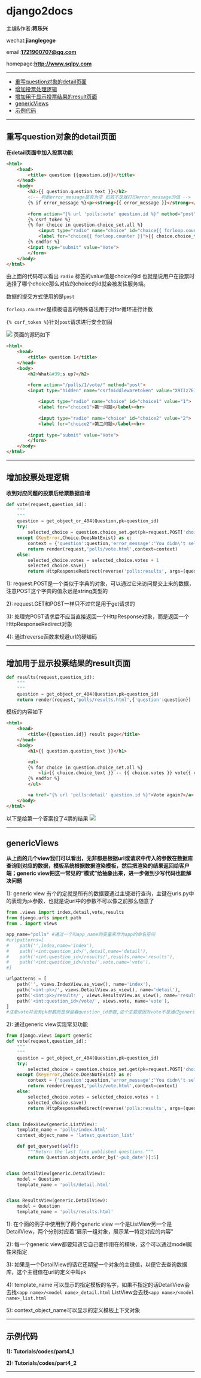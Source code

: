 # django2docs

主编&作者:**蒋乐兴**

wechat:**jianglegege**

email:**1721900707@qq.com**

homepage:**http://www.sqlpy.com**

---

- [重写question对象的detail页面](#重写question对象的detail页面)
- [增加投票处理逻辑](#增加投票处理逻辑)
- [增加用于显示投票结果的result页面](#增加用于显示投票结果的result页面)
- [genericViews](#genericViews)
- [示例代码](#示例代码)
---

## 重写question对象的detail页面
   **在detail页面中加入投票功能**
   ```html
   <html>
       <head>
           <title> question {{question.id}}</title>
       </head>
       <body>
           <h2>{{ question.question_text }}</h2>
           <!-- 判断error_message是否为空 如若不是就打印error_message的值 -->
           {% if error_message %}<p><strong>{{ error_message }}</strong></p>{% endif %}
           
           <form action="{% url 'polls:vote' question.id %}" method="post">
           {% csrf_token %}
           {% for choice in question.choice_set.all %}
               <input type="radio" name="choice" id="choice{{ forloop.counter }}" value="{{ choice.id }}">
               <label for="choice{{ forloop.counter }}">{{ choice.choice_text }}</label><br>
           {% endfor %}
           <input type="submit" value="Vote">
           </form>
       </body>
   </html>
   ```
   由上面的代码可以看出 `radio` 标签的value值是choice的id 也就是说用户在投票时选择了哪个choice那么对应的choice的id就会被发往服务端。

   数据的提交方式使用的是`post`

   `forloop.counter`是模板语言的特殊语法用于对for循环进行计数

   `{% csrf_token %}`针对`post`请求进行安全加固
   
   <img src="imgs/part4-0001.png">
   页面的源码如下

   ```html
   <html>
       <head>
           <title> question 1</title>
       </head>
       <body>
           <h2>What&#39;s up?</h2>

           <form action="/polls/1/vote/" method="post">
           <input type="hidden" name="csrfmiddlewaretoken" value="X9TIz7EIqlWHDHQsjeQThi3sHuygZf5q3UxTYiIz8hkSokj0JyvFE6hhGQUK5MFG">
           
               <input type="radio" name="choice" id="choice1" value="1">
               <label for="choice1">第一问题</label><br>
           
               <input type="radio" name="choice" id="choice2" value="2">
               <label for="choice2">第二问题</label><br>
           
           <input type="submit" value="Vote">
           </form>
       </body>
   </html>
   ```

   ---


## 增加投票处理逻辑
   **收到对应问题的投票后给票数据自增**
   ```python
   def vote(request,question_id):
       """
       """
       question = get_object_or_404(Question,pk=question_id)
       try:
           selected_choice = question.choice_set.get(pk=request.POST['choice'])
       except (KeyError,Choice.DoesNotExist) as e:
           context = {'question':question,'error_message':'You didn\'t select a choice.'}
           return render(request,'polls/vote.html',context=context)
       else:
           selected_choice.votes = selected_choice.votes + 1
           selected_choice.save()
           return HttpResponseRedirect(reverse('polls:results', args=(question.id,)))
   ```
   1): request.POST是一个类似于字典的对象，可以通过它来访问提交上来的数据，注意POST这个字典的值永远是string类型的

   2): request.GET和POST一样只不过它是用于get请求的

   3): 处理完POST请求后不应当直接返回一个HttpResponse对象，而是返回一个HttpResponseRedirect对象

   4): 通过reverse函数来规避url的硬编码

   ---

## 增加用于显示投票结果的result页面
   ```python
   def results(request,question_id):
       """
       """
       question = get_object_or_404(Question,pk=question_id)
       return render(request,'polls/results.html',{'question':question})
   ```
   模板的内容如下
   ```html
   <html>
       <head>
           <title>{{question.id}} result page</title>
       </head>
       <body>
           <h1>{{ question.question_text }}</h1>
   
           <ul>
           {% for choice in question.choice_set.all %}
               <li>{{ choice.choice_text }} -- {{ choice.votes }} vote{{ choice.votes|pluralize }}</li>
           {% endfor %}
           </ul>
   
           <a href="{% url 'polls:detail' question.id %}">Vote again?</a>
       </body>
   </html>
   ```
   以下是给第一个答案投了4票的结果
   <img src="imgs/part4-0002.png">

   ---

## genericViews
   **从上面的几个view我们可以看出，无非都是根据url或请求中传入的参数在数据库查询到对应的数据，模板系统根据数据渲染模板，然后把渲染的结果返回给客户端；generic view把这一常见的“模式”给抽象出来，进一步做到少写代码也能解决问题**

   1): generic view 有个约定就是所有的数据要通过主键进行查询，主键在urls.py中的表现为`pk`参数，也就是说url中的参数不可以像之前那么随意了
   ```python
   from .views import index,detail,vote,results
   from django.urls import path
   from . import views
   
   app_name="polls" #通过一个叫app_name的变量来作为app的命名空间
   #urlpatterns=[
   #    path('',index,name='index'),
   #    path('<int:question_id>/',detail,name='detail'),
   #    path('<int:question_id>/results/',results,name='results'),
   #    path('<int:question_id>/vote/',vote,name='vote'),
   #]
   
   urlpatterns = [
       path('', views.IndexView.as_view(), name='index'),
       path('<int:pk>/', views.DetailView.as_view(), name='detail'),
       path('<int:pk>/results/', views.ResultsView.as_view(), name='results'),
       path('<int:question_id>/vote/', views.vote, name='vote'),
   ]
   #注意vote并没有pk参数而是保留着question_id参数,这个主要是因为vote不是通过generic view实现的
   ```
   2): 通过generic view实现常见功能
   ```python
   from django.views import generic
   def vote(request,question_id):
       """
       """
       question = get_object_or_404(Question,pk=question_id)
       try:
           selected_choice = question.choice_set.get(pk=request.POST['choice'])
       except (KeyError,Choice.DoesNotExist) as e:
           context = {'question':question,'error_message':'You didn\'t select a choice.'}
           return render(request,'polls/vote.html',context=context)
       else:
           selected_choice.votes = selected_choice.votes + 1
           selected_choice.save()
           return HttpResponseRedirect(reverse('polls:results', args=(question.id,)))
   
   
   class IndexView(generic.ListView):
       template_name = 'polls/index.html'
       context_object_name = 'latest_question_list'
   
       def get_queryset(self):
           """Return the last five published questions."""
           return Question.objects.order_by('-pub_date')[:5]
   
   
   class DetailView(generic.DetailView):
       model = Question
       template_name = 'polls/detail.html'
   
   
   class ResultsView(generic.DetailView):
       model = Question
       template_name = 'polls/results.html'
   ```
   1): 在个面的例子中使用到了两个generic view 一个是ListView另一个是DetailView，两个分别对应着“展示一组对象，展示某一特定对应的内容”

   2): 每一个generic view都要知道它自己要作用在的模块，这个可以通过model属性来指定

   3): 如果是一个DetailView的话它还期望一个对象的主键值，以便它去查询数据库，这个主键值在url的定义中叫`pk`

   4): template_name 可以显示的指定模板的名字，如果不指定的话DetailView会去找`<app name>/<model name>_detail.html` ListView会去找`<app name>/<model name>_list.html`

   5): context_object_name可以显示的定义模板上下文对象

   ---

## 示例代码
   **1): Tutorials/codes/part4_1**

   **2): Tutorials/codes/part4_2**

   ---
